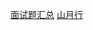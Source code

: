 [面试题汇总](https://juejin.cn/post/6895752757534261256)
[山月行](https://shanyue.tech/post/binary-in-frontend/)
